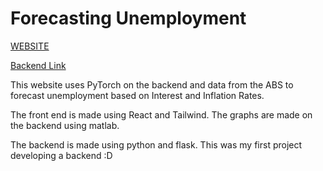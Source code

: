 # Forecasting Unemployment
[WEBSITE](https://forecasting-unemployment.vercel.app/)

[Backend Link](https://github.com/lliamsymonds04/forecast-unemployment-backend)

This website uses PyTorch on the backend and data from the ABS to forecast unemployment based on Interest and Inflation Rates.

The front end is made using React and Tailwind. The graphs are made on the backend using matlab.

The backend is made using python and flask. This was my first project developing a backend :D